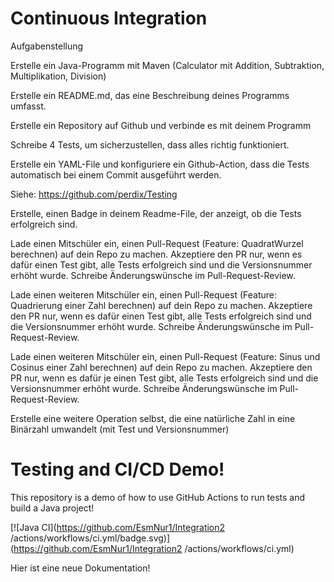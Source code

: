 # Continuous Integration

Aufgabenstellung

Erstelle ein Java-Programm mit Maven (Calculator mit Addition, Subtraktion, Multiplikation, Division)

Erstelle ein README.md, das eine Beschreibung deines Programms umfasst.

Erstelle ein Repository auf Github und verbinde es mit deinem Programm

Schreibe 4 Tests, um sicherzustellen, dass alles richtig funktioniert.

Erstelle ein YAML-File und konfiguriere ein Github-Action, dass die Tests automatisch bei einem Commit ausgeführt werden.

Siehe: https://github.com/perdix/Testing

Erstelle, einen Badge in deinem Readme-File, der anzeigt, ob die Tests erfolgreich sind.

Lade einen Mitschüler ein, einen Pull-Request (Feature: QuadratWurzel berechnen) auf dein Repo zu machen. Akzeptiere den PR nur, wenn es dafür einen Test gibt, alle Tests erfolgreich sind und die Versionsnummer erhöht wurde. Schreibe Änderungswünsche im Pull-Request-Review.

Lade einen weiteren Mitschüler ein, einen Pull-Request (Feature: Quadrierung einer Zahl berechnen) auf dein Repo zu machen. Akzeptiere den PR nur, wenn es dafür einen Test gibt, alle Tests erfolgreich sind und die Versionsnummer erhöht wurde. Schreibe Änderungswünsche im Pull-Request-Review.

Lade einen weiteren Mitschüler ein, einen Pull-Request (Feature: Sinus und Cosinus einer Zahl berechnen) auf dein Repo zu machen. Akzeptiere den PR nur, wenn es dafür je einen Test gibt, alle Tests erfolgreich sind und die Versionsnummer erhöht wurde. Schreibe Änderungswünsche im Pull-Request-Review.

Erstelle eine weitere Operation selbst, die eine natürliche Zahl in eine Binärzahl umwandelt (mit Test und Versionsnummer)

# Testing and CI/CD Demo!

This repository is a demo of how to use GitHub Actions to run tests and build a Java project!

[![Java CI](https://github.com/EsmNur1/Integration2
/actions/workflows/ci.yml/badge.svg)](https://github.com/EsmNur1/Integration2
/actions/workflows/ci.yml)


Hier ist eine neue Dokumentation!

